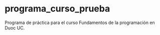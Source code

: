 # programa_curso_prueba
Programa de práctica para el curso Fundamentos de la programación en Duoc UC.
